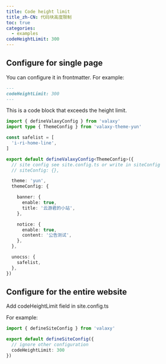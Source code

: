```yaml
---
title: Code height limit
title_zh-CN: 代码块高度限制
toc: true
categories:
  - examples
codeHeightLimit: 300
---
```


## Configure for single page

You can configure it in frontmatter. For example: 

```md
---
codeHeightLimit: 300
---
```

This is a code block that exceeds the height limit. 

```ts
import { defineValaxyConfig } from 'valaxy'
import type { ThemeConfig } from 'valaxy-theme-yun'

const safelist = [
  'i-ri-home-line',
]

export default defineValaxyConfig<ThemeConfig>({
  // site config see site.config.ts or write in siteConfig
  // siteConfig: {},

  theme: 'yun',
  themeConfig: {

    banner: {
      enable: true,
      title: '云游君的小站',
    },

    notice: {
      enable: true,
      content: '公告测试',
    },
  },

  unocss: {
    safelist,
  },
})
```

## Configure for the entire website

Add codeHeightLimit field in site.config.ts

For example:

```ts
import { defineSiteConfig } from 'valaxy'

export default defineSiteConfig({
  // ignore other configuration
  codeHeightLimit: 300
})
```